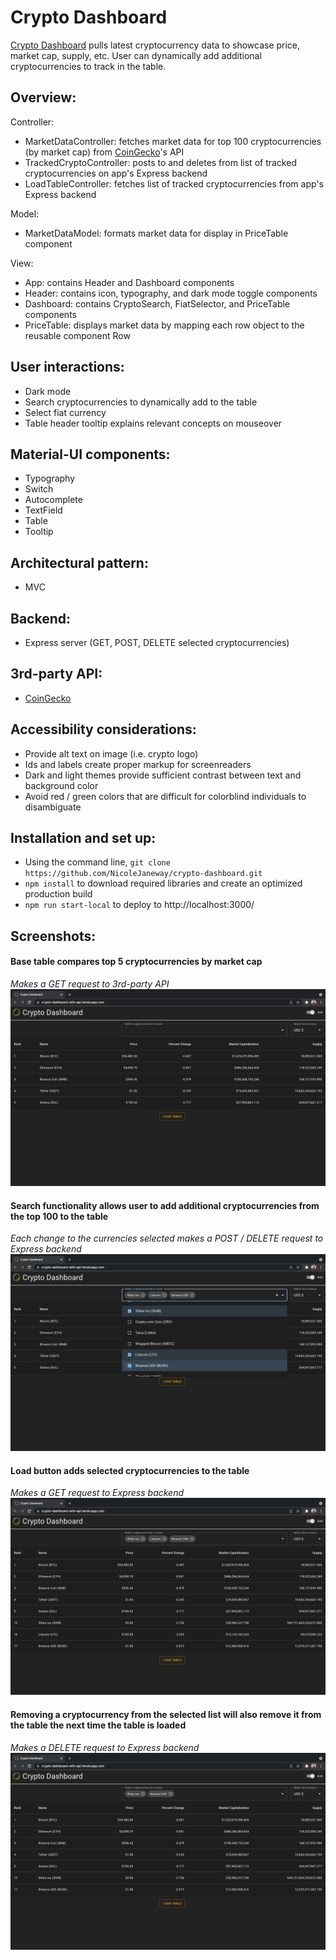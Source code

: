 # Crypto Dashboard

[Crypto Dashboard](https://crypto-dashboard-with-api.herokuapp.com/) pulls latest cryptocurrency data to showcase price, market cap, supply, etc.  User can dynamically add additional cryptocurrencies to track in the table.

## Overview:

Controller:
- MarketDataController: fetches market data for top 100 cryptocurrencies (by market cap) from [CoinGecko](https://www.coingecko.com/en/api/documentation)'s API
- TrackedCryptoController: posts to and deletes from list of tracked cryptocurrencies on app's Express backend
- LoadTableController: fetches list of tracked cryptocurrencies from app's Express backend

Model:
- MarketDataModel: formats market data for display in PriceTable component

View:
- App: contains Header and Dashboard components
 - Header: contains icon, typography, and dark mode toggle components
 - Dashboard: contains CryptoSearch, FiatSelector, and PriceTable components
 - PriceTable: displays market data by mapping each row object to the reusable component Row


## User interactions:
- Dark mode
- Search cryptocurrencies to dynamically add to the table
- Select fiat currency
- Table header tooltip explains relevant concepts on mouseover


## Material-UI components:
- Typography
- Switch
- Autocomplete
- TextField
- Table
- Tooltip


## Architectural pattern:
- MVC

## Backend:
- Express server (GET, POST, DELETE selected cryptocurrencies)

## 3rd-party API:
- [CoinGecko](https://www.coingecko.com/en/api/documentation)


## Accessibility considerations:

- Provide alt text on image (i.e. crypto logo)
- Ids and labels create proper markup for screenreaders
- Dark and light themes provide sufficient contrast between text and background color
- Avoid red / green colors that are difficult for colorblind individuals to disambiguate

## Installation and set up:
- Using the command line, `git clone https://github.com/NicoleJaneway/crypto-dashboard.git`
- `npm install` to download required libraries and create an optimized production build
- `npm run start-local` to deploy to http://localhost:3000/

## Screenshots:

#### Base table compares top 5 cryptocurrencies by market cap
*Makes a GET request to 3rd-party API*
![base table](img/00_base_table.png)



#### Search functionality allows user to add additional cryptocurrencies from the top 100 to the table
*Each change to the currencies selected makes a POST / DELETE request to Express backend*
![search](img/01_search.png)



#### Load button adds selected cryptocurrencies to the table
*Makes a GET request to Express backend*
![load](img/02_load.png)



#### Removing a cryptocurrency from the selected list will also remove it from the table the next time the table is loaded
*Makes a DELETE request to Express backend*
![remove](img/03_remove.png)
